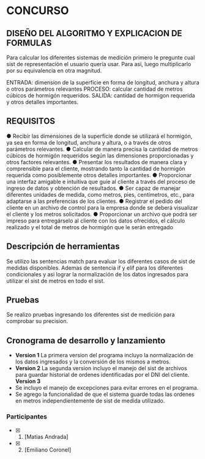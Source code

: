 # CONCURSO

## DISEÑO DEL ALGORITMO Y EXPLICACION DE FORMULAS

Para calcular los diferentes sistemas de medición primero le pregunte cual sist de representación el usuario quería usar. Para asi, luego multiplicarlo por su equivalencia en otra magnitud.

ENTRADA: dimension de la superficie en forma de longitud, anchura y altura o otros parámetros relevantes
PROCESO:  calcular cantidad de metros cúbicos de hormigón  requeridos.
SALIDA: cantidad de hormigon requerida y otros detalles importantes.

## REQUISITOS

● Recibir   las   dimensiones   de   la   superficie   donde   se   utilizará   el   hormigón,   ya  sea  en
 forma de longitud, anchura y altura, o a través de otros parámetros relevantes.
 ● Calcular   de   manera   precisa   la   cantidad   de  metros  cúbicos  de  hormigón  requeridos
 según las dimensiones proporcionadas y otros factores relevantes.
 ●   Presentar  los  resultados  de  manera  clara  y  comprensible  para  el  cliente,  mostrando
 tanto   la   cantidad   de   hormigón   requerida   como   posiblemente   otros   detalles
 importantes.
 ●   Proporcionar  una  interfaz  amigable  e  intuitiva  que  guíe  al  cliente  a  través  del  proceso
 de ingreso de datos y obtención de resultados.
 ●   Ser   capaz   de   manejar   diferentes   unidades   de   medida,   como   metros,   pies,
 centímetros, etc., para adaptarse a las preferencias de los clientes.
 ●   Registrar   el   pedido   del   cliente   en   un   archivo   de   control   para   la  empresa  donde  se
 deberá visualizar el cliente y los metros solicitados.
 ●   Proporcionar   un   archivo   que   podrá  ser  impreso  para  entregárselo  al  cliente  con  los
 datos   ofrecidos,   el   cálculo   realizado   y   el   total   de   metros  de  hormigón  que  le  serán
 entregado

## Descripción de herramientas

Se utilizo las sentencias match para evaluar los diferentes casos de sist de medidas disponibles.
Ademas de sentencia if y elif para los diferentes condicionales y asi lograr la normalización de los datos ingresados para utilizar el sist de metros en todo el sist.

## Pruebas

Se realizo pruebas ingresando los diferentes sist de medición para comprobar su precision.

## Cronograma de desarrollo y lanzamiento

- **Version 1**
La primera version del programa incluyo la normalización de los datos ingresados y la conversión de los mismos a metros.
- **Version 2**
La segunda version incluyo el manejo del sist de archivos para guardar historial de ordenes identificadas por el DNI del cliente.
**Version 3**
- Se incluyo el manejo de excepciones para evitar errores en el programa.
- Se agrego la funcionalidad de que el sistema guarde todas las ordenes en metros independientemente de sist de medida utilizado.

### Participantes

- [x] 1. [Matias Andrada]
- [x] 2. [Emiliano Coronel]
